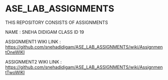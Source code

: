 # ASE_LAB_ASSIGNMENTS
THIS REPOSITORY CONSISTS OF ASSIGNMENTS


NAME : SNEHA DIDIGAM
CLASS ID 19


ASSIGNMENT1 WIKI LINK : https://github.com/snehadidigam/ASE_LAB_ASSIGNMENTS/wiki/AssignmentOneWIKI

ASSIGNMENT2 WIKI LINK : https://github.com/snehadidigam/ASE_LAB_ASSIGNMENTS/wiki/AssignmentTwoWIKI

